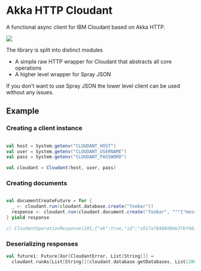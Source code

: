 # Akka HTTP Cloudant

A functional async client for IBM Cloudant based on Akka HTTP.

![](https://cloudant.com/wp-content/themes/cloudant/images/ibm_cloudant.png)

The library is split into distinct modules

+ A simple raw HTTP wrapper for Cloudant that abstracts all core operations
+ A higher level wrapper for Spray JSON

If you don't want to use Spray JSON the lower level client can be used without any issues.

## Example

### Creating a client instance

```scala

val host = System.getenv("CLOUDANT_HOST")
val user = System.getenv("CLOUDANT_USERNAME")
val pass = System.getenv("CLOUDANT_PASSWORD")

val cloudant = Cloudant(host, user, pass)
```

### Creating documents

```scala

val documentCreateFuture = for {
  _ <- cloudant.run(cloudant.database.create("foobar"))
  response <- cloudant.run(cloudant.document.create("foobar", """{"message": "hello"}"""))
} yield response

// CloudantOperationResponse(201,{"ok":true,"id":"c017a78480d0de37bf48ae0c1ea78497","rev":"1-acc307ed2aedd491f0267c9c9b623388"})

```

### Deserializing responses

```scala
val future1: Future[Xor[CloudantError, List[String]]] =
  cloudant.runAs[List[String]](cloudant.database.getDatabases, List(200))

```
